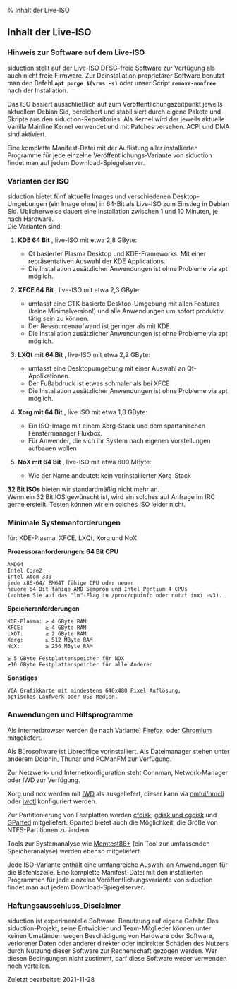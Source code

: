 % Inhalt der Live-ISO

## Inhalt der Live-ISO

### Hinweis zur Software auf dem Live-ISO

siduction stellt auf der Live-ISO DFSG-freie Software zur Verfügung als auch nicht freie Firmware. Zur Deinstallation proprietärer Software benutzt man den Befehl **`apt purge $(vrms -s)`** oder unser Script **`remove-nonfree`** nach der Installation.

Das ISO basiert ausschließlich auf zum Veröffentlichungszeitpunkt jeweils aktuellem Debian Sid, bereichert und stabilisiert durch eigene Pakete und Skripte aus den siduction-Repositories. Als Kernel wird der jeweils aktuelle Vanilla Mainline Kernel verwendet und mit Patches versehen. ACPI und DMA sind aktiviert.

Eine komplette Manifest-Datei mit der Auflistung aller installierten Programme für jede einzelne Veröffentlichungs-Variante von siduction findet man auf jedem Download-Spiegelserver.

### Varianten der ISO

siduction bietet fünf aktuelle Images und verschiedenen Desktop-Umgebungen (ein Image ohne) in 64-Bit als Live-ISO zum Einstieg in Debian Sid. Üblicherweise dauert eine Installation zwischen 1 und 10 Minuten, je nach Hardware.  
Die Varianten sind:

1. **KDE 64 Bit** , live-ISO mit etwa 2,8 GByte:
    - Qt basierter Plasma Desktop und KDE-Frameworks. Mit einer repräsentativen Auswahl der KDE Applications.  
    - Die Installation zusätzlicher Anwendungen ist ohne Probleme via apt möglich.

2. **XFCE 64 Bit** , live-ISO mit etwa 2,3 GByte:
    - umfasst eine GTK basierte Desktop-Umgebung mit allen Features (keine Minimalversion!) und alle Anwendungen um sofort produktiv tätig sein zu können.  
    - Der Ressourcenaufwand ist geringer als mit KDE.  
    - Die Installation zusätzlicher Anwendungen ist ohne Probleme via apt möglich.

3. **LXQt mit 64 Bit** ,  live-ISO mit etwa 2,2 GByte:
     - umfasst eine Desktopumgebung mit einer Auswahl an Qt-Applikationen.  
     - Der Fußabdruck ist etwas schmaler als bei XFCE
     - Die Installation zusätzlicher Anwendungen ist ohne Probleme via apt möglich.

4. **Xorg mit 64 Bit** ,  live ISO mit etwa 1,8 GByte:
      - Ein ISO-Image mit einem Xorg-Stack und dem spartanischen Fenstermanager Fluxbox.  
      - Für Anwender, die sich ihr System nach eigenen Vorstellungen aufbauen wollen

5. **NoX mit 64 Bit** ,  live-ISO mit etwa 800 MByte: 
      - Wie der Name andeutet: kein vorinstallierter Xorg-Stack

**32 Bit ISOs** bieten wir standardmäßig nicht mehr an.  
Wenn ein 32 Bit IOS gewünscht ist, wird ein solches auf Anfrage im IRC gerne erstellt. Testen können wir ein solches ISO leider nicht.

### Minimale Systemanforderungen

für: KDE-Plasma, XFCE, LXQt, Xorg und NoX

**Prozessoranforderungen: 64 Bit CPU**

    AMD64  
    Intel Core2  
    Intel Atom 330  
    jede x86-64/ EM64T fähige CPU oder neuer  
    neuere 64 Bit fähige AMD Sempron und Intel Pentium 4 CPUs  
    (achten Sie auf das "lm"-Flag in /proc/cpuinfo oder nutzt inxi -v3).

**Speicheranforderungen**

    KDE-Plasma: ≥ 4 GByte RAM
    XFCE:       ≥ 4 GByte RAM
    LXQT:       ≥ 2 GByte RAM
    Xorg:       ≥ 512 MByte RAM
    NoX:        ≥ 256 MByte RAM

    ≥ 5 GByte Festplattenspeicher für NOX
    ≥10 GByte Festplattenspeicher für alle Anderen

**Sonstiges**

    VGA Grafikkarte mit mindestens 640x480 Pixel Auflösung.
    optisches Laufwerk oder USB Medien.

### Anwendungen und Hilfsprogramme

Als Internetbrowser werden (je nach Variante) [Firefox](https://mozilla.org), oder [Chromium](https://chromium.woolyss.com/download/de/#linux) mitgeliefert.

Als Bürosoftware ist Libreoffice vorinstalliert. Als Dateimanager stehen unter anderem Dolphin, Thunar und PCManFM zur Verfügung.

Zur Netzwerk- und Internetkonfiguration steht Connman, Network-Manager oder IWD zur Verfügung.

Xorg und nox werden mit [IWD](0502-inet-iwd_de.md#iwd-statt-wpa_supplicant) als ausgeliefert, dieser kann via [nmtui/nmcli](0501-inet-nm-cli_de.md#network-manager-kommandline-tool) oder [iwctl](0502-inet-iwd_de.md#iwd-statt-wpa_supplicant) konfiguriert werden. 

Zur Partitionierung von Festplatten werden [cfdisk](./part-cfdisk_de.md#partitionieren-mit-fdisk), [gdisk und cgdisk](./part-gdisk_de.md#partitionieren-mit-gdisk) und [GParted](./part-gparted_de.md#partitionieren-mit-gparted) mitgeliefert. Gparted bietet auch die Möglichkeit, die Größe von NTFS-Partitionen zu ändern.

Tools zur Systemanalyse wie [Memtest86+](http://www.memtest.org/) (ein Tool zur umfassenden Speicheranalyse) werden ebenso mitgeliefert.

Jede ISO-Variante enthält eine umfangreiche Auswahl an Anwendungen für die Befehlszeile. Eine komplette Manifest-Datei mit den installierten Programmen für jede einzelne Veröffentlichungsvariante von siduction findet man auf jedem Download-Spiegelserver.

### Haftungsausschluss_Disclaimer

siduction ist experimentelle Software. Benutzung auf eigene Gefahr. Das siduction-Projekt, seine Entwickler und Team-Mitglieder können unter keinen Umständen wegen Beschädigung von Hardware oder Software, verlorener Daten oder anderer direkter oder indirekter Schäden des Nutzers durch Nutzung dieser Software zur Rechenschaft gezogen werden. Wer diesen Bedingungen nicht zustimmt, darf diese Software weder verwenden noch verteilen.

<div id="rev">Zuletzt bearbeitet: 2021-11-28</div>
